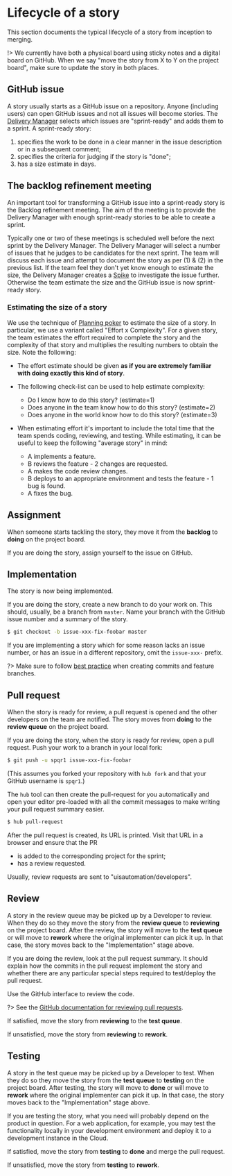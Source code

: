 # Lifecycle of a story

This section documents the typical lifecycle of a story from inception to
merging.

!> We currently have both a physical board using sticky notes and a digital
board on GitHub. When we say "move the story from X to Y on the project board",
make sure to update the story in both places.

## GitHub issue

A story usually starts as a GitHub issue on a repository. Anyone (including
users) can open GitHub issues and not all issues will become stories. The
[Delivery Manager](roles.md#delivery-manager) selects which issues are
"sprint-ready" and adds them to a sprint. A sprint-ready story:

1. specifies the work to be done in a clear manner in the issue
    description or in a subsequent comment;
2. specifies the criteria for judging if the story is "done";
3. has a size estimate in days.

## The backlog refinement meeting

An important tool for transforming a GitHub issue into a sprint-ready story
is the Backlog refinement meeting. The aim of the meeting is to provide the 
Delivery Manager with enough sprint-ready stories to be able to create a sprint.

Typically one or two of these meetings is scheduled well before the next 
sprint by the Delivery Manager. The Delivery Manager will select a number of
issues that he judges to be candidates for the next sprint. The team will
discuss each issue and attempt to document the story as per (1) & (2) in the
previous list. If the team feel they don't yet know enough to estimate the 
size, the Delivery Manager creates a [Spike](workflow.md#terminology) to investigate
the issue further. Otherwise the team estimate the size and the GitHub issue 
is now sprint-ready story.

### Estimating the size of a story

We use the technique of 
[Planning poker](https://en.wikipedia.org/wiki/Planning_poker) to estimate the
size of a story. In particular, we use a variant called "Effort x Complexity".
For a given story, the team estimates the effort required to complete the story
and the complexity of that story and multiplies the resulting numbers to obtain
the size. Note the following:

* The effort estimate should be given **as if you are extremely familiar with
doing exactly this kind of story**.

* The following check-list can be used to help estimate complexity:

  * Do I know how to do this story? (estimate=1)
  * Does anyone in the team know how to do this story? (estimate=2)
  * Does anyone in the world know how to do this story? (estimate=3)

* When estimating effort it's important to include the total time that the team
spends coding, reviewing, and testing. While estimating, it can be useful 
to keep the following "average story" in mind:

  * A implements a feature.
  * B reviews the feature - 2 changes are requested.
  * A makes the code review changes.
  * B deploys to an appropriate environment and tests the feature - 1 bug is found.
  * A fixes the bug.


## Assignment

When someone starts tackling the story, they move it from the **backlog** to
**doing** on the project board.

If you are doing the story, assign yourself to the issue on GitHub.

## Implementation

The story is now being implemented.

If you are doing the story, create a new branch to do your work on. This should,
usually, be a branch from ``master``. Name your branch with the GitHub issue
number and a summary of the story.

```bash
$ git checkout -b issue-xxx-fix-foobar master
```

If you are implementing a story which for some reason lacks an issue number, or
has an issue in a different repository, omit the ``issue-xxx-`` prefix.

?> Make sure to follow [best practice](bestpractice/git.md#feature-branches)
when creating commits and feature branches.

## Pull request

When the story is ready for review, a pull request is opened and the other
developers on the team are notified. The story moves from **doing** to the
**review queue** on the project board.

If you are doing the story, when the story is ready for review, open a pull
request. Push your work to a branch in your local fork:

```bash
$ git push -u spqr1 issue-xxx-fix-foobar
```

(This assumes you forked your repository with ``hub fork`` and that your GitHub
username is ``spqr1``.)

The ``hub`` tool can then create the pull-request for you automatically and open
your editor pre-loaded with all the commit messages to make writing your pull
request summary easier.

```bash
$ hub pull-request
```

After the pull request is created, its URL is printed. Visit that URL in a
browser and ensure that the PR

* is added to the corresponding project for the sprint;
* has a review requested.

Usually, review requests are sent to "uisautomation/developers".

## Review

A story in the review queue may be picked up by a Developer to review. When they
do so they move the story from the **review queue** to **reviewing** on the
project board. After the review, the story will move to the **test queue** or
will move to **rework** where the original implementer can pick it up. In that
case, the story moves back to the "Implementation" stage above.

If you are doing the review, look at the pull request summary. It should explain
how the commits in the pull request implement the story and whether there are
any particular special steps required to test/deploy the pull request.

Use the GitHub interface to review the code.

?> See the [GitHub documentation for reviewing pull
requests](https://help.github.com/articles/reviewing-proposed-changes-in-a-pull-request/).

If satisfied, move the story from **reviewing** to the **test queue**.

If unsatisfied, move the story from **reviewing** to **rework**.

## Testing

A story in the test queue may be picked up by a Developer to test. When they do
so they move the story from the **test queue** to **testing** on the project
board. After testing, the story will move to **done** or will move to **rework**
where the original implementer can pick it up. In that case, the story moves
back to the "Implementation" stage above.

If you are testing the story, what you need will probably depend on the product
in question. For a web application, for example, you may test the functionality
locally in your development environment and deploy it to a development instance
in the Cloud.

If satisfied, move the story from **testing** to **done** and merge the pull
request.

If unsatisfied, move the story from **testing** to **rework**.
